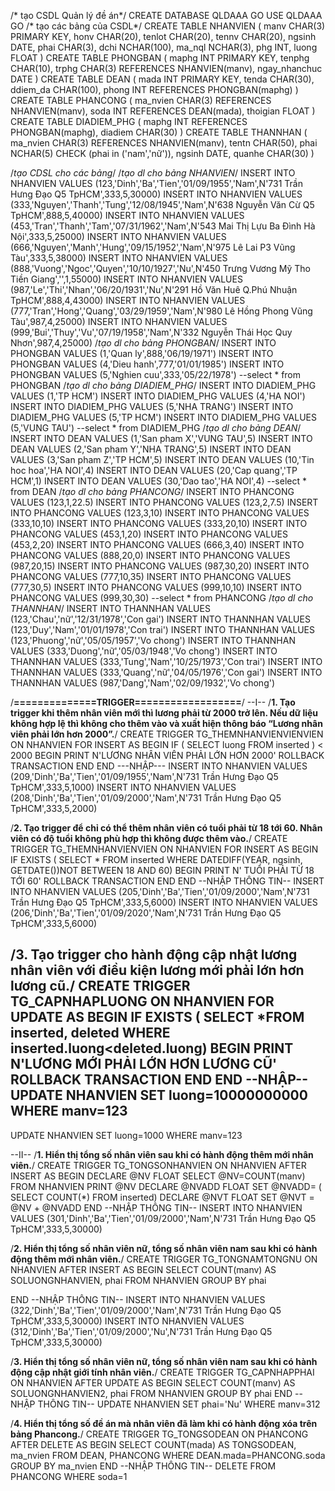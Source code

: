 /* tạo CSDL Quản lý đề án*/
CREATE DATABASE QLDAAA
GO
USE QLDAAA
GO
/* tạo các bảng của CSDL*/
CREATE TABLE NHANVIEN
(
	manv CHAR(3) PRIMARY KEY,
	honv CHAR(20),
	tenlot CHAR(20),
	tennv CHAR(20),
	ngsinh DATE,
	phai CHAR(3),
	dchi NCHAR(100),
	ma_nql NCHAR(3),
	phg INT,
	luong FLOAT
)
CREATE TABLE PHONGBAN
(
	maphg INT PRIMARY KEY,
	tenphg CHAR(10),
	trphg CHAR(3) REFERENCES NHANVIEN(manv),
	ngay_nhanchuc DATE 
)
CREATE TABLE DEAN
(
	mada INT PRIMARY KEY,
	tenda CHAR(30),
	ddiem_da CHAR(100),
	phong INT REFERENCES PHONGBAN(maphg)
)
CREATE TABLE PHANCONG
(
	ma_nvien CHAR(3) REFERENCES NHANVIEN(manv),
	soda INT REFERENCES DEAN(mada),
	thoigian FLOAT
)
CREATE TABLE DIADIEM_PHG
(
	maphg INT REFERENCES PHONGBAN(maphg),
	diadiem CHAR(30)
)
CREATE TABLE THANNHAN
(
	ma_nvien CHAR(3) REFERENCES NHANVIEN(manv),
	tentn CHAR(50),
	phai NCHAR(5) CHECK (phai in ('nam','nữ')),
	ngsinh DATE,
	quanhe CHAR(30)
)



/*tạo CDSL cho các bảng*/
/*tạo dl cho bảng NHANVIEN*/
INSERT INTO NHANVIEN VALUES (123,'Dinh','Ba','Tien','01/09/1955','Nam',N'731 Trần Hưng Đạo Q5 TpHCM',333,5,30000)
INSERT INTO NHANVIEN VALUES (333,'Nguyen','Thanh','Tung','12/08/1945','Nam',N'638 Nguyễn Văn Cừ Q5 TpHCM',888,5,40000)
INSERT INTO NHANVIEN VALUES (453,'Tran','Thanh','Tam','07/31/1962','Nam',N'543 Mai Thị Lựu Ba Đình Hà Nội',333,5,25000)
INSERT INTO NHANVIEN VALUES (666,'Nguyen','Manh','Hung','09/15/1952','Nam',N'975 Lê Lai P3 Vũng Tàu',333,5,38000)
INSERT INTO NHANVIEN VALUES (888,'Vuong','Ngoc','Quyen','10/10/1927','Nu',N'450 Trưng Vương Mỹ Tho Tiền Giang','',1,55000)
INSERT INTO NHANVIEN VALUES (987,'Le','Thi','Nhan','06/20/1931','Nu',N'291 Hồ Văn Huê Q.Phú Nhuận TpHCM',888,4,43000)
INSERT INTO NHANVIEN VALUES (777,'Tran','Hong','Quang','03/29/1959','Nam',N'980 Lê Hồng Phong Vũng Tàu',987,4,25000)
INSERT INTO NHANVIEN VALUES (999,'Bui','Thuy','Vu','07/19/1958','Nam',N'332 Nguyễn Thái Học Quy Nhơn',987,4,25000)
/*tạo dl cho bảng PHONGBAN*/
INSERT INTO PHONGBAN VALUES (1,'Quan ly',888,'06/19/1971')
INSERT INTO PHONGBAN VALUES (4,'Dieu hanh',777,'01/01/1985')
INSERT INTO PHONGBAN VALUES (5,'Nghien cuu',333,'05/22/1978')
--select * from PHONGBAN
/*tạo dl cho bảng DIADIEM_PHG*/
INSERT INTO DIADIEM_PHG VALUES (1,'TP HCM')
INSERT INTO DIADIEM_PHG VALUES (4,'HA NOI')
INSERT INTO DIADIEM_PHG VALUES (5,'NHA TRANG')
INSERT INTO DIADIEM_PHG VALUES (5,'TP HCM')
INSERT INTO DIADIEM_PHG VALUES (5,'VUNG TAU')
--select * from DIADIEM_PHG
/*tạo dl cho bảng DEAN*/
INSERT INTO DEAN VALUES (1,'San pham X','VUNG TAU',5)
INSERT INTO DEAN VALUES (2,'San pham Y','NHA TRANG',5)
INSERT INTO DEAN VALUES (3,'San pham Z','TP HCM',5)
INSERT INTO DEAN VALUES (10,'Tin hoc hoa','HA NOI',4)
INSERT INTO DEAN VALUES (20,'Cap quang','TP HCM',1)
INSERT INTO DEAN VALUES (30,'Dao tao','HA NOI',4)
--select * from DEAN
/*tạo dl cho bảng PHANCONG*/
INSERT INTO PHANCONG VALUES (123,1,22.5)
INSERT INTO PHANCONG VALUES (123,2,7.5)
INSERT INTO PHANCONG VALUES (123,3,10)
INSERT INTO PHANCONG VALUES (333,10,10)
INSERT INTO PHANCONG VALUES (333,20,10)
INSERT INTO PHANCONG VALUES (453,1,20)
INSERT INTO PHANCONG VALUES (453,2,20)
INSERT INTO PHANCONG VALUES (666,3,40)
INSERT INTO PHANCONG VALUES (888,20,0)
INSERT INTO PHANCONG VALUES (987,20,15)
INSERT INTO PHANCONG VALUES (987,30,20)
INSERT INTO PHANCONG VALUES (777,10,35)
INSERT INTO PHANCONG VALUES (777,30,5)
INSERT INTO PHANCONG VALUES (999,10,10)
INSERT INTO PHANCONG VALUES (999,30,30)
--select * from PHANCONG
/*tạo dl cho THANNHAN*/
INSERT INTO THANNHAN VALUES (123,'Chau','nữ','12/31/1978','Con gai')
INSERT INTO THANNHAN VALUES (123,'Duy','Nam','01/01/1978','Con trai')
INSERT INTO THANNHAN VALUES (123,'Phuong','nữ','05/05/1957','Vo chong')
INSERT INTO THANNHAN VALUES (333,'Duong','nữ','05/03/1948','Vo chong')
INSERT INTO THANNHAN VALUES (333,'Tung','Nam','10/25/1973','Con trai')
INSERT INTO THANNHAN VALUES (333,'Quang','nữ','04/05/1976','Con gai')
INSERT INTO THANNHAN VALUES (987,'Dang','Nam','02/09/1932','Vo chong')

/**==============TRIGGER==================**/
--I--
/**1. Tạo trigger khi thêm nhân viên mới thì lương phải từ 2000 trở lên. 
Nếu dữ liệu không hợp lệ thì không cho thêm vào và xuất hiện 
thông báo “Lương nhân viên phải lớn hơn 2000”.**/ 
CREATE TRIGGER TG_THEMNHANVIENVIENVIEN
ON NHANVIEN
FOR INSERT
AS
BEGIN
	IF ( SELECT luong FROM inserted ) < 2000
		BEGIN
			PRINT N'LƯƠNG NHÂN VIÊN PHẢI LỚN HƠN 2000'
			ROLLBACK TRANSACTION
		END
END
---NHẬP---
INSERT INTO NHANVIEN VALUES (209,'Dinh','Ba','Tien','01/09/1955','Nam',N'731 Trần Hưng Đạo Q5 TpHCM',333,5,1000)
INSERT INTO NHANVIEN VALUES (208,'Dinh','Ba','Tien','01/09/2000','Nam',N'731 Trần Hưng Đạo Q5 TpHCM',333,5,2000)

/**2. Tạo trigger để chỉ có thể thêm nhân viên có tuổi phải từ 18 tới 60. 
Nhân viên có độ tuổi không phù hợp thì không được thêm vào.**/
CREATE TRIGGER TG_THEMNHANVIENVIEN
ON NHANVIEN
FOR INSERT
AS
BEGIN
	IF EXISTS ( SELECT * FROM inserted WHERE DATEDIFF(YEAR, ngsinh, GETDATE())NOT BETWEEN 18 AND 60)
		BEGIN
			PRINT N' TUỔI PHẢI TỪ 18 TỚI 60'
			ROLLBACK TRANSACTION
		END
END
--NHẬP THÔNG TIN--
INSERT INTO NHANVIEN VALUES (205,'Dinh','Ba','Tien','01/09/2000','Nam',N'731 Trần Hưng Đạo Q5 TpHCM',333,5,6000)
INSERT INTO NHANVIEN VALUES (206,'Dinh','Ba','Tien','01/09/2020','Nam',N'731 Trần Hưng Đạo Q5 TpHCM',333,5,6000)

/**3. Tạo trigger cho hành động cập nhật lương nhân viên với điều kiện 
lương mới phải lớn hơn lương cũ.**/
CREATE TRIGGER TG_CAPNHAPLUONG
ON NHANVIEN
FOR UPDATE
AS
BEGIN
	IF EXISTS ( SELECT *FROM inserted, deleted WHERE inserted.luong<deleted.luong) 
		BEGIN
			PRINT N'LƯƠNG MỚI PHẢI LỚN HƠN LƯƠNG CŨ'
			ROLLBACK TRANSACTION
		END
END
--NHẬP--
UPDATE NHANVIEN
SET luong=10000000000
WHERE manv=123
---------
UPDATE NHANVIEN
SET luong=1000
WHERE manv=123

--II--
/**1. Hiển thị tổng số nhân viên sau khi có hành động thêm mới nhân viên.**/
CREATE TRIGGER TG_TONGSONHANVIEN
ON NHANVIEN
AFTER INSERT
AS
BEGIN
	DECLARE @NV FLOAT
	SELECT @NV=COUNT(manv)
	FROM NHANVIEN
	PRINT @NV
	DECLARE @NVADD FLOAT
	SET @NVADD= ( SELECT COUNT(*) FROM inserted)
	DECLARE @NVT FLOAT
	SET @NVT = @NV + @NVADD
END
--NHẬP THÔNG TIN--
INSERT INTO NHANVIEN VALUES (301,'Dinh','Ba','Tien','01/09/2000','Nam',N'731 Trần Hưng Đạo Q5 TpHCM',333,5,30000)

/**2. Hiển thị tổng số nhân viên nữ, tổng số nhân viên nam sau khi có 
hành động thêm mới nhân viên.**/
CREATE TRIGGER TG_TONGNAMTONGNU
ON NHANVIEN
AFTER INSERT
AS
BEGIN
	SELECT COUNT(manv) AS SOLUONGNHANVIEN, phai
	FROM NHANVIEN
	GROUP BY phai
	
END
--NHẬP THÔNG TIN--
INSERT INTO NHANVIEN VALUES (322,'Dinh','Ba','Tien','01/09/2000','Nam',N'731 Trần Hưng Đạo Q5 TpHCM',333,5,30000)
INSERT INTO NHANVIEN VALUES (312,'Dinh','Ba','Tien','01/09/2000','Nu',N'731 Trần Hưng Đạo Q5 TpHCM',333,5,30000)

/**3. Hiển thị tổng số nhân viên nữ, tổng số nhân viên nam sau khi có 
hành động cập nhật giới tính nhân viên.**/
CREATE TRIGGER TG_CAPNHAPPHAI
ON NHANVIEN
AFTER UPDATE
AS
BEGIN
	SELECT COUNT(manv) AS SOLUONGNHANVIEN2, phai
	FROM NHANVIEN
	GROUP BY  phai
END
--NHẬP THÔNG TIN--
UPDATE NHANVIEN
SET phai='Nu'
WHERE manv=312

/**4. Hiển thị tổng số đề án mà nhân viên đã làm khi có hành động xóa 
trên bảng Phancong.**/
CREATE TRIGGER TG_TONGSODEAN
ON PHANCONG
AFTER DELETE
AS
BEGIN
	SELECT COUNT(mada) AS TONGSODEAN, ma_nvien
	FROM DEAN, PHANCONG
	WHERE DEAN.mada=PHANCONG.soda
	GROUP BY ma_nvien
END
--NHẬP THÔNG TIN--
DELETE FROM PHANCONG WHERE soda=1






